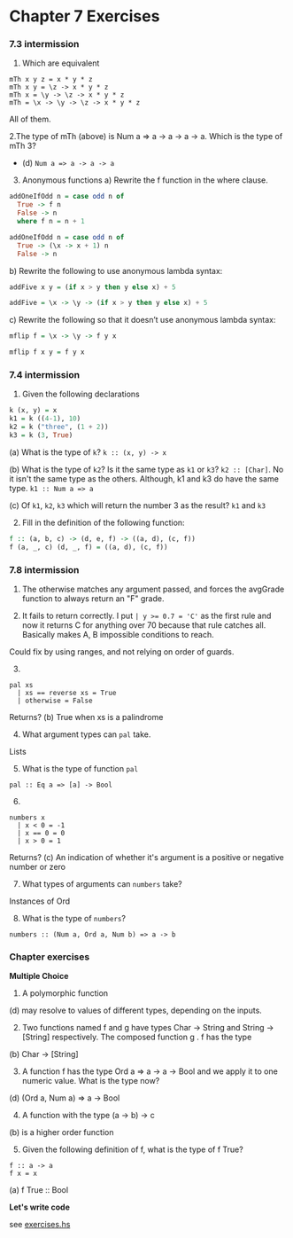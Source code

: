 # Chapter 7 Exercises

### 7.3 intermission

1. Which are equivalent
```
mTh x y z = x * y * z
mTh x y = \z -> x * y * z
mTh x = \y -> \z -> x * y * z
mTh = \x -> \y -> \z -> x * y * z
```

All of them.

2.The type of mTh (above) is Num a => a -> a -> a -> a.
Which is the type of mTh 3?
  - (d) `Num a => a -> a -> a`

3. Anonymous functions
a) Rewrite the f function in the where clause.

```haskell
addOneIfOdd n = case odd n of
  True -> f n
  False -> n
  where f n = n + 1
```

```haskell
addOneIfOdd n = case odd n of
  True -> (\x -> x + 1) n
  False -> n
```

b) Rewrite the following to use anonymous lambda syntax:

```haskell
addFive x y = (if x > y then y else x) + 5
```

```haskell
addFive = \x -> \y -> (if x > y then y else x) + 5
```

c) Rewrite the following so that it doesn’t use anonymous lambda syntax:
```haskell
mflip f = \x -> \y -> f y x
```

```haskell
mflip f x y = f y x
```

### 7.4 intermission

1. Given the following declarations

```haskell
k (x, y) = x
k1 = k ((4-1), 10)
k2 = k ("three", (1 + 2))
k3 = k (3, True)
```

(a) What is the type of `k`?
`k :: (x, y) -> x`

(b) What is the type of `k2`? Is it the same type as `k1` or `k3`?
`k2 :: [Char]`. No it isn't the same type as the others. Although, k1 and k3 do have the same type. `k1 :: Num a => a`

(c) Of `k1`, `k2`, `k3` which will return the number 3 as the result?
`k1` and `k3`

2. Fill in the definition of the following function:

```haskell
f :: (a, b, c) -> (d, e, f) -> ((a, d), (c, f))
f (a, _, c) (d, _, f) = ((a, d), (c, f))
```

### 7.8 intermission

1. The otherwise matches any argument passed, and forces the avgGrade function to always return an "F" grade.

2. It fails to return correctly. I put `| y >= 0.7 = 'C'` as the first rule
and now it returns C for anything over 70 because that rule catches all.
Basically makes A, B impossible conditions to reach.

Could fix by using ranges, and not relying on order of guards.

3.

```
pal xs
  | xs == reverse xs = True
  | otherwise = False
```
Returns? (b) True when xs is a palindrome

4. What argument types can `pal` take.

Lists

5. What is the type of function `pal`

`pal :: Eq a => [a] -> Bool`

6.

```
numbers x
  | x < 0 = -1
  | x == 0 = 0
  | x > 0 = 1
```

Returns? (c) An indication of whether it's argument is a positive or negative number or zero

7. What types of arguments can `numbers` take?

Instances of Ord

8. What is the type of `numbers`?

`numbers :: (Num a, Ord a, Num b) => a -> b`

### Chapter exercises

**Multiple Choice**

1. A polymorphic function

(d) may resolve to values of different types, depending on the inputs.

2. Two functions named f and g have types Char -> String
and String -> [String] respectively. The composed
function g . f has the type

(b) Char -> [String]

3. A function f has the type Ord a => a -> a -> Bool and
we apply it to one numeric value. What is the type now?

(d) (Ord a, Num a) => a -> Bool

4. A function with the type (a -> b) -> c

(b) is a higher order function

5. Given the following definition of f, what is the type of
f True?

```
f :: a -> a
f x = x
```

(a) f True :: Bool

**Let's write code**

see [exercises.hs](./exercises.hs)
